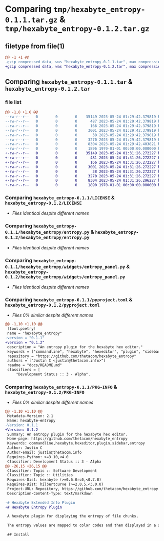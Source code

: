 # Comparing `tmp/hexabyte_entropy-0.1.1.tar.gz` & `tmp/hexabyte_entropy-0.1.2.tar.gz`

## filetype from file(1)

```diff
@@ -1 +1 @@
-gzip compressed data, was "hexabyte_entropy-0.1.1.tar", max compression
+gzip compressed data, was "hexabyte_entropy-0.1.2.tar", max compression
```

## Comparing `hexabyte_entropy-0.1.1.tar` & `hexabyte_entropy-0.1.2.tar`

### file list

```diff
@@ -1,8 +1,8 @@
--rw-r--r--   0        0        0    35149 2023-05-24 01:29:42.379819 hexabyte_entropy-0.1.1/LICENSE
--rw-r--r--   0        0        0      487 2023-05-24 01:29:42.379819 hexabyte_entropy-0.1.1/docs/README.md
--rw-r--r--   0        0        0      166 2023-05-24 01:29:42.379819 hexabyte_entropy-0.1.1/hexabyte_entropy/__init__.py
--rw-r--r--   0        0        0     3001 2023-05-24 01:29:42.379819 hexabyte_entropy-0.1.1/hexabyte_entropy/entropy.py
--rw-r--r--   0        0        0       38 2023-05-24 01:29:42.379819 hexabyte_entropy-0.1.1/hexabyte_entropy/widgets/__init__.py
--rw-r--r--   0        0        0     3270 2023-05-24 01:29:42.379819 hexabyte_entropy-0.1.1/hexabyte_entropy/widgets/entropy_panel.py
--rw-r--r--   0        0        0     8304 2023-05-24 01:29:42.403821 hexabyte_entropy-0.1.1/pyproject.toml
--rw-r--r--   0        0        0     1896 1970-01-01 00:00:00.000000 hexabyte_entropy-0.1.1/PKG-INFO
+-rw-r--r--   0        0        0    35149 2023-05-24 01:31:26.272227 hexabyte_entropy-0.1.2/LICENSE
+-rw-r--r--   0        0        0      481 2023-05-24 01:31:26.272227 hexabyte_entropy-0.1.2/docs/README.md
+-rw-r--r--   0        0        0      166 2023-05-24 01:31:26.272227 hexabyte_entropy-0.1.2/hexabyte_entropy/__init__.py
+-rw-r--r--   0        0        0     3001 2023-05-24 01:31:26.272227 hexabyte_entropy-0.1.2/hexabyte_entropy/entropy.py
+-rw-r--r--   0        0        0       38 2023-05-24 01:31:26.272227 hexabyte_entropy-0.1.2/hexabyte_entropy/widgets/__init__.py
+-rw-r--r--   0        0        0     3270 2023-05-24 01:31:26.272227 hexabyte_entropy-0.1.2/hexabyte_entropy/widgets/entropy_panel.py
+-rw-r--r--   0        0        0     8304 2023-05-24 01:31:26.296227 hexabyte_entropy-0.1.2/pyproject.toml
+-rw-r--r--   0        0        0     1890 1970-01-01 00:00:00.000000 hexabyte_entropy-0.1.2/PKG-INFO
```

### Comparing `hexabyte_entropy-0.1.1/LICENSE` & `hexabyte_entropy-0.1.2/LICENSE`

 * *Files identical despite different names*

### Comparing `hexabyte_entropy-0.1.1/hexabyte_entropy/entropy.py` & `hexabyte_entropy-0.1.2/hexabyte_entropy/entropy.py`

 * *Files identical despite different names*

### Comparing `hexabyte_entropy-0.1.1/hexabyte_entropy/widgets/entropy_panel.py` & `hexabyte_entropy-0.1.2/hexabyte_entropy/widgets/entropy_panel.py`

 * *Files identical despite different names*

### Comparing `hexabyte_entropy-0.1.1/pyproject.toml` & `hexabyte_entropy-0.1.2/pyproject.toml`

 * *Files 0% similar despite different names*

```diff
@@ -1,10 +1,10 @@
 [tool.poetry]
 name = "hexabyte_entropy"
-version = "0.1.1"
+version = "0.1.2"
 description = "An entropy plugin for the hexabyte hex editor."
 keywords = ["commandline", "hexabyte", "hexeditor", "plugin", "sidebar", "entropy"]
 repository = "https://github.com/thetacom/hexabyte_entropy"
 authors = ["Justin C <justin@thetacom.info>"]
 readme = "docs/README.md"
 classifiers = [
     "Development Status :: 3 - Alpha",
```

### Comparing `hexabyte_entropy-0.1.1/PKG-INFO` & `hexabyte_entropy-0.1.2/PKG-INFO`

 * *Files 0% similar despite different names*

```diff
@@ -1,10 +1,10 @@
 Metadata-Version: 2.1
 Name: hexabyte-entropy
-Version: 0.1.1
+Version: 0.1.2
 Summary: An entropy plugin for the hexabyte hex editor.
 Home-page: https://github.com/thetacom/hexabyte_entropy
 Keywords: commandline,hexabyte,hexeditor,plugin,sidebar,entropy
 Author: Justin C
 Author-email: justin@thetacom.info
 Requires-Python: >=3.10,<4.0
 Classifier: Development Status :: 3 - Alpha
@@ -26,15 +26,15 @@
 Classifier: Topic :: Software Development
 Classifier: Topic :: Utilities
 Requires-Dist: hexabyte (>=0.6.0rc0,<0.7.0)
 Requires-Dist: hilbertcurve (>=2.0.5,<3.0.0)
 Project-URL: Repository, https://github.com/thetacom/hexabyte_entropy
 Description-Content-Type: text/markdown
 
-# Hexabyte Extended Info Plugin
+# Hexabyte Entropy Plugin
 
 A hexabyte plugin for displaying the entropy of file chunks.
 
 The entropy values are mapped to color codes and then displayed in a scrollable sidebar. Clicking on a chunk will jump the active editor to the location of the selected chunk.
 
 ## Install
```

